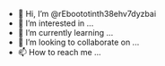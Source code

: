 - 👋 Hi, I’m @rEboototinth38ehv7dyzbai
- 👀 I’m interested in ...
- 🌱 I’m currently learning ...
- 💞️ I’m looking to collaborate on ...
- 📫 How to reach me ...

<!---
rEboototinth38ehv7dyzbai/rEboototinth38ehv7dyzbai is a ✨ special ✨ repository because its `README.md` (this file) appears on your GitHub profile.
You can click the Preview link to take a look at your changes.
--->
